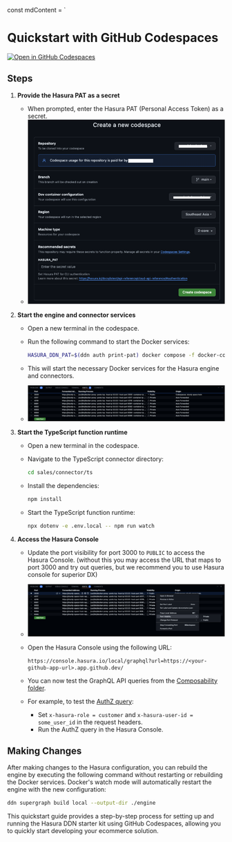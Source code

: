 const mdContent = `

# Quickstart with GitHub Codespaces

[![Open in GitHub Codespaces](https://github.com/codespaces/badge.svg)](https://codespaces.new/soorajshankar/ecommerce_codespace_test)

## Steps

1. **Provide the Hasura PAT as a secret**

   - When prompted, enter the Hasura PAT (Personal Access Token) as a secret.
   - ![Codespace](images/codespace.png)

2. **Start the engine and connector services**

   - Open a new terminal in the codespace.
   - Run the following command to start the Docker services:

     ```bash
     HASURA_DDN_PAT=$(ddn auth print-pat) docker compose -f docker-compose.hasura.yaml up
     ```

   - This will start the necessary Docker services for the Hasura engine and connectors.
   - ![alt text](images/ports.png)

3. **Start the TypeScript function runtime**

   - Open a new terminal in the codespace.
   - Navigate to the TypeScript connector directory:

     ```bash
     cd sales/connector/ts
     ```

   - Install the dependencies:

     ```bash
     npm install
     ```

   - Start the TypeScript function runtime:

     ```bash
     npx dotenv -e .env.local -- npm run watch
     ```

4. **Access the Hasura Console**

   - Update the port visibility for port 3000 to `PUBLIC` to access the Hasura Console. (without this you may access the URL that maps to port 3000 and try out queries, but we recommend you to use Hasura console for superior DX)
   - ![alt text](images/port_visibility.png)
   - Open the Hasura Console using the following URL:

     ```
     https://console.hasura.io/local/graphql?url=https://<your-github-app-url>.app.github.dev/
     ```

   - You can now test the GraphQL API queries from the [Composability folder](https://github.com/hasura/ddn_beta_ecommerce/tree/main/Composability).

   - For example, to test the [AuthZ query](https://github.com/hasura/ddn_beta_ecommerce/blob/main/Composability/authZ.graphQL):
     - Set `x-hasura-role = customer` and `x-hasura-user-id = some_user_id` in the request headers.
     - Run the AuthZ query in the Hasura Console.

## Making Changes

After making changes to the Hasura configuration, you can rebuild the engine by executing the following command without restarting or rebuilding the Docker services. Docker's watch mode will automatically restart the engine with the new configuration:

```bash
ddn supergraph build local --output-dir ./engine
```

This quickstart guide provides a step-by-step process for setting up and running the Hasura DDN starter kit using GitHub Codespaces, allowing you to quickly start developing your ecommerce solution.
